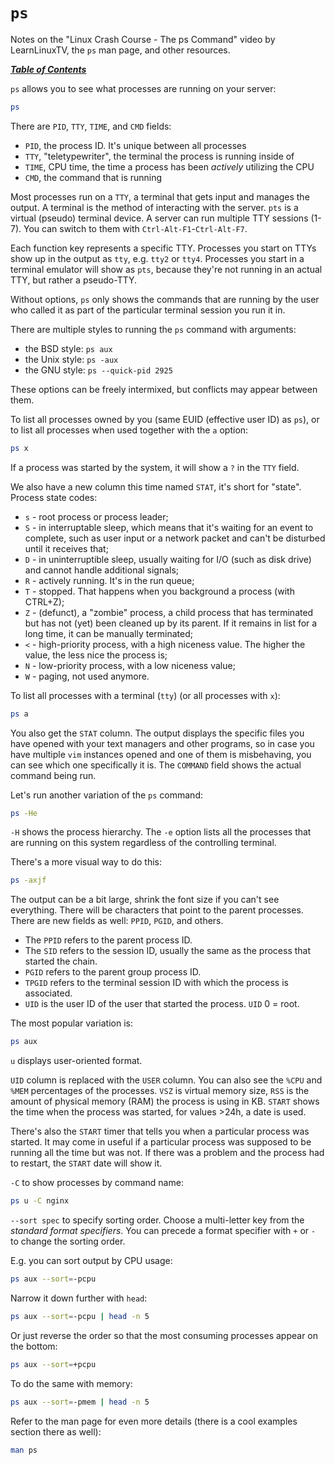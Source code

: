 # `ps`

Notes on the "Linux Crash Course - The ps Command" video by LearnLinuxTV, the
`ps` man page, and other resources.

[***Table of Contents***](/README.md)  

`ps` allows you to see what processes are running on your server:

```sh
ps
```

There are `PID`, `TTY`, `TIME`, and `CMD` fields:

- `PID`, the process ID. It's unique between all processes
- `TTY`, "teletypewriter", the terminal the process is running inside of
- `TIME`, CPU time, the time a process has been *actively* utilizing the CPU
- `CMD`, the command that is running

Most processes run on a `TTY`, a terminal that gets input and manages the
output. A terminal is the method of interacting with the server. `pts` is a
virtual (pseudo) terminal device. A server can run multiple TTY sessions (1-7).
You can switch to them with `Ctrl-Alt-F1`-`Ctrl-Alt-F7`. 

Each function key represents a specific TTY. Processes you start on TTYs show
up in the output as `tty`, e.g. `tty2` or `tty4`. Processes you start in a
terminal emulator will show as `pts`, because they're not running in an actual
TTY, but rather a pseudo-TTY.

Without options, `ps` only shows the commands that are running by the user who
called it as part of the particular terminal session you run it in.

There are multiple styles to running the `ps` command with arguments:

- the BSD style: `ps aux`
- the Unix style: `ps -aux`
- the GNU style: `ps --quick-pid 2925`

These options can be freely intermixed, but conflicts may appear between them.

To list all processes owned by you (same EUID (effective user ID)  as `ps`), or
to list all processes when used together with the `a` option:

```sh
ps x
```

If a process was started by the system, it will show a `?` in the `TTY` field.

We also have a new column this time named `STAT`, it's short for "state".
Process state codes:

- `s` - root process or process leader;
- `S` - in interruptable sleep, which means that it's waiting for an event to
  complete, such as user input or a network packet and can't be disturbed until
  it receives that;
- `D` - in uninterruptible sleep, usually waiting for I/O (such as disk drive)
  and cannot handle additional signals;
- `R` - actively running. It's in the run queue;
- `T` - stopped. That happens when you background a process (with CTRL+Z);
- `Z` - (defunct), a "zombie" process, a child process that has terminated but
  has not (yet) been cleaned up by its parent. If it remains in list for a long
  time, it can be manually terminated;
- `<` - high-priority process, with a high niceness value. The higher the
  value, the less nice the process is;
- `N` - low-priority process, with a low niceness value;
- `W` - paging, not used anymore.

To list all processes with a terminal (`tty`) (or all processes with `x`):

```bash
ps a
```

You also get the `STAT` column. The output displays the specific files you have
opened with your text managers and other programs, so in case you have multiple
`vim` instances opened and one of them is misbehaving, you can see which one
specifically it is. The `COMMAND` field shows the actual command being run.

Let's run another variation of the `ps` command:

```sh
ps -He
```

`-H` shows the process hierarchy. The `-e` option lists all the processes that
are running on this system regardless of the controlling terminal.

There's a more visual way to do this:

```sh
ps -axjf
```

The output can be a bit large, shrink the font size if you can't see
everything. There will be characters that point to the parent processes. There
are new fields as well: `PPID`, `PGID`, and others.

- The `PPID` refers to the parent process ID. 
- The `SID` refers to the session ID, usually the same as the process that
  started the chain.
- `PGID` refers to the parent group process ID.
- `TPGID` refers to the terminal session ID with which the process is
  associated.
- `UID` is the user ID of the user that started the process. `UID` 0 = root.

The most popular variation is:

```sh
ps aux
```

`u` displays user-oriented format.

`UID` column is replaced with the `USER` column. You can also see the `%CPU`
and `%MEM` percentages of the processes. `VSZ` is virtual memory size, `RSS` is
the amount of physical memory (RAM) the process is using in KB. `START` shows
the time when the process was started, for values >24h, a date is used.

There's also the `START` timer that tells you when a particular process was
started. It may come in useful if a particular process was supposed to be
running all the time but was not. If there was a problem and the process had to
restart, the `START` date will show it.

`-C` to show processes by command name:

```bash
ps u -C nginx
```

`--sort spec` to specify  sorting  order. Choose a multi-letter key from the
*standard format specifiers*. You can precede a format specifier with `+` or
`-` to change the sorting order.

E.g. you can sort output by CPU usage:

```bash
ps aux --sort=-pcpu
```

Narrow it down further with `head`:

```bash
ps aux --sort=-pcpu | head -n 5
```

Or just reverse the order so that the most consuming processes appear on the
bottom:

```bash
ps aux --sort=+pcpu
```

To do the same with memory:

```bash
ps aux --sort=-pmem | head -n 5
```

Refer to the man page for even more details (there is a cool examples section
there as well):

```bash
man ps
```
